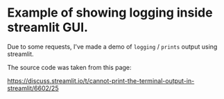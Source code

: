 # Example of showing logging inside streamlit GUI.

Due to some requests, I've made a demo of `logging` / `prints` output using streamlit.

The source code was taken from this page:

https://discuss.streamlit.io/t/cannot-print-the-terminal-output-in-streamlit/6602/25

